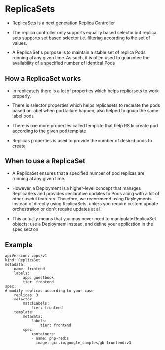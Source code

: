 # ReplicaSets

- ReplicaSets is a next generation Replica Controller
- The replica controller only supports equality based selector but replica sets supports set based selector
i.e. filtering according to the set of values.

- A Replica Set's purpose is to maintain a stable set of replica Pods running at any given time. As such, it is
often used to guarantee the availability of a specified number of identical Pods

## How a ReplicaSet works

- In replicasets there is a lot of properties which helps replicasets to work properly.
- There is selector properties which helps replicasets to recreate the pods based on label when pod failure
happen, also helped to group the same label pods.

- There is one more properties called template that help RS to create pod according to the given pod template

- Replicas properties is used to provide the number of desired pods to create

## When to use a ReplicaSet

- A ReplicaSet ensures that a specified number of pod replicas are running at any given time.

- However, a Deployment is a higher-level concept that manages ReplicaSets and provides
declarative updates to Pods along with a lot of other useful features. Therefore, we
recommend using Deployments instead of directly using ReplicaSets, unless you require
custom update orchestration or don't require updates at all.

- This actually means that you may never need to manipulate ReplicaSet objects: use a
Deployment instead, and define your application in the spec section

## Example

    apiVersion: apps/v1
    kind: ReplicaSet
    metadata:
        name: frontend
        labels:
            app: guestbook
            tier: frontend
    spec:
    # modify replicas according to your case
        replicas: 3
        selector:
            matchLabels:
                tier: frontend
        template:
            metadata:
                labels:
                    tier: frontend
            spec:
                containers:
                - name: php-redis
                  image: gcr.io/google_samples/gb-frontend:v3
